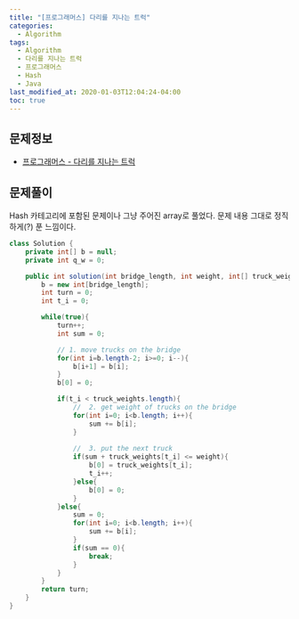 ```yaml
---
title: "[프로그래머스] 다리를 지나는 트럭"
categories: 
  - Algorithm
tags:
  - Algorithm
  - 다리를 지나는 트럭
  - 프로그래머스
  - Hash
  - Java
last_modified_at: 2020-01-03T12:04:24-04:00
toc: true
---
```


문제정보
-
- [프로그래머스 - 다리를 지나는 트럭](https://programmers.co.kr/learn/courses/30/lessons/42583)


문제풀이
-
Hash 카테고리에 포함된 문제이나 그냥 주어진 array로 풀었다.
문제 내용 그대로 정직하게(?) 푼 느낌이다.
~~~java
class Solution {
	private int[] b = null;
	private int q_w = 0;

    public int solution(int bridge_length, int weight, int[] truck_weights) {
    	b = new int[bridge_length];
    	int turn = 0;
    	int t_i = 0;

    	while(true){
    		turn++;
    		int sum = 0;

    		// 1. move trucks on the bridge
    		for(int i=b.length-2; i>=0; i--){
    			b[i+1] = b[i];
    		}
    		b[0] = 0;

    		if(t_i < truck_weights.length){
    			//  2. get weight of trucks on the bridge   			
	    		for(int i=0; i<b.length; i++){
	    			sum += b[i];
	    		} 
	    		
	    		//	3. put the next truck
	    		if(sum + truck_weights[t_i] <= weight){
	    			b[0] = truck_weights[t_i];
	    			t_i++;
	    		}else{
	    			b[0] = 0;
	    		}
    		}else{
    			sum = 0;
    			for(int i=0; i<b.length; i++){
    				sum += b[i];
    			}
    			if(sum == 0){
    				break;
    			}
    		}
    	}
        return turn;
    }
}
~~~